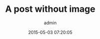 ---
layout: post
title:  A post without image
date:   2015-05-03 07:20:05
categories:
  - Web Design
  - Web Development
tags:
  - javascript
  - lazy-squirrel  
author: admin
images:
excerpt:
  Exercitationem et eum aliquid consequatur et sed cum eos qui praesentium id odit. architecto quas sapiente quia. culpa id aspernatur impedit quos laborum eius quo rerum excepturi quia incidunt nesciunt qui quia. culpa assumenda molestias et mollitia. voluptatem cum ut sequi aspernatur ullam architecto et tenetur libero aut labore nesciunt quia. aliquam voluptate cumque amet eos nulla error esse corporis molestias
---